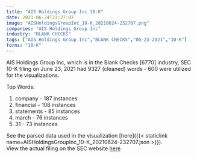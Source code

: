 ```yaml
---
title: "AIS Holdings Group Inc 10-K"
date: 2021-06-24T23:27:07
image: "AISHoldingsGroupInc_10-K_20210624-232707.png"
companies: "AIS Holdings Group Inc"
industry: "BLANK CHECKS"
tags: ["AIS Holdings Group Inc","BLANK CHECKS","06-23-2021","10-K"]
forms: "10-K"
---
```

AIS Holdings Group Inc, which is in the Blank Checks [6770] industry, SEC 10-K filing on June 23, 2021 had 9327 (cleaned) words - 600 were utilized for the visualizations.

Top Words:
1. company - 187 instances
2. financial - 108 instances
3. statements - 85 instances
4. march - 76 instances
5. 31 - 73 instances


See the parsed data used in the visualization [here]({{< staticlink name=AISHoldingsGroupInc_10-K_20210624-232707.json >}}).  
View the actual filing on the SEC website [here](https://www.sec.gov/Archives/edgar/data/1702015/0001599916-21-000116.txt)